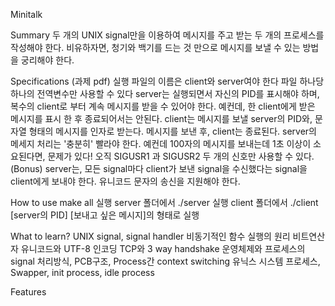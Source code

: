 Minitalk

Summary
두 개의 UNIX signal만을 이용하여 메시지를 주고 받는 두 개의 프로세스를 작성해야 한다. 
비유하자면, 청기와 백기를 드는 것 만으로 메시지를 보낼 수 있는 방법을 궁리해야 한다.

Specifications
(과제 pdf)
실행 파일의 이름은 client와 server여야 한다
파일 하나당 하나의 전역변수만 사용할 수 있다
server는 실행되면서 자신의 PID를 표시해야 하며, 복수의 client로 부터 계속 메시지를 받을 수 있어야 한다.
예컨데, 한 client에게 받은 메시지를 표시 한 후 종료되어서는 안된다.
client는 메시지를 보낼 server의 PID와, 문자열 형태의 메시지를 인자로 받는다. 메시지를 보낸 후, client는 종료된다.
server의 메세지 처리는 '충분히' 빨라야 한다. 예컨데 100자의 메시지를 보내는데 1초 이상이 소요된다면, 문제가 있다!
오직 SIGUSR1 과 SIGUSR2 두 개의 신호만 사용할 수 있다.
(Bonus)
server는, 모든 signal마다 client가 보낸 signal을 수신했다는 signal을 client에게 보내야 한다.
유니코드 문자의 송신을 지원해야 한다.

How to use
make all 실행
server 폴더에서 ./server 실행
client 폴더에서 ./client [server의 PID] [보내고 싶은 메시지]의 형태로 실행

What to learn?
UNIX signal, signal handler
비동기적인 함수 실행의 원리
비트연산자
유니코드와 UTF-8 인코딩
TCP와 3 way handshake
운영체제와 프로세스의 signal 처리방식, PCB구조, Process간 context switching
유닉스 시스템 프로세스, Swapper, init process, idle process

Features

